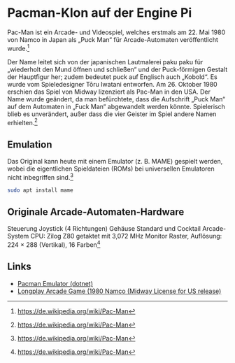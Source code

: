 # Pacman-Klon auf der Engine Pi

Pac-Man ist ein Arcade- und Videospiel, welches
erstmals am 22. Mai 1980 von Namco in Japan als „Puck Man“ für Arcade-Automaten
veröffentlicht wurde.[^wikipedia]

Der Name leitet sich von der japanischen Lautmalerei paku paku für „wiederholt
den Mund öffnen und schließen“ und der Puck-förmigen Gestalt der Hauptfigur her;
zudem bedeutet puck auf Englisch auch „Kobold“. Es wurde vom Spieledesigner Tōru
Iwatani entworfen. Am 26. Oktober 1980 erschien das Spiel von Midway lizenziert
als Pac-Man in den USA. Der Name wurde geändert, da man befürchtete, dass die
Aufschrift „Puck Man“ auf dem Automaten in „Fuck Man“ abgewandelt werden könnte.
Spielerisch blieb es unverändert, außer dass die vier Geister im Spiel andere
Namen erhielten.[^wikipedia]

## Emulation

Das Original kann heute mit einem Emulator (z.
B. MAME) gespielt werden, wobei die eigentlichen Spieldateien (ROMs) bei
universellen Emulatoren nicht inbegriffen sind.[^wikipedia]

```sh
sudo apt install mame
```

## Originale Arcade-Automaten-Hardware

Steuerung 	Joystick (4 Richtungen)
Gehäuse 	Standard und Cocktail
Arcade-System 	CPU: Zilog Z80 getaktet mit 3,072 MHz
Monitor 	Raster,
Auflösung: 224 × 288 (Vertikal), 16 Farben[^wikipedia]

## Links

* [Pacman Emulator (dotnet)](https://github.com/Justin-Credible/pac-man-emulator)
* [Longplay Arcade Game (1980 Namco (Midway License for US release)](https://www.youtube.com/watch?v=dScq4P5gn4A)

[^wikipedia]: https://de.wikipedia.org/wiki/Pac-Man
